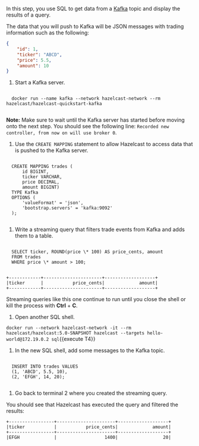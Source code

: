 In this step, you use SQL to get data from a [Kafka](https://kafka.apache.org/) topic and display the results of a query.

The data that you will push to Kafka will be JSON messages with trading information such as the following:

```json
{
    "id": 1,
    "ticker": "ABCD",
    "price": 5.5,
    "amount": 10
}
```

1. Start a Kafka server.

  <code class="execute T3" title="Run command">
  docker run --name kafka --network hazelcast-network --rm hazelcast/hazelcast-quickstart-kafka
  </code>

 **Note:** Make sure to wait until the Kafka server has started before moving onto the next step. You should see the following line: `Recorded new controller, from now on will use broker 0`.

1. Use the `CREATE MAPPING` statement to allow Hazelcast to access data that is pushed to the Kafka server.

  <code class="execute T2" title="Run command">
  CREATE MAPPING trades (
      id BIGINT,
      ticker VARCHAR,
      price DECIMAL,
      amount BIGINT)
  TYPE Kafka
  OPTIONS (
      'valueFormat' = 'json',
      'bootstrap.servers' = 'kafka:9092'
  );
  </code>

1. Write a streaming query that filters trade events from Kafka and adds them to a table.

  <code class="execute T2" title="Run command">
  SELECT ticker, ROUND(price \* 100) AS price_cents, amount
  FROM trades
  WHERE price \* amount > 100;
  </code>

  ```
  +------------+----------------------+-------------------+
  |ticker      |           price_cents|             amount|
  +------------+----------------------+-------------------+
  ```
  
  Streaming queries like this one continue to run until you close the shell or kill the process with **Ctrl** + **C**.

1. Open another SQL shell.

  `docker run --network hazelcast-network -it --rm hazelcast/hazelcast:5.0-SNAPSHOT hazelcast --targets hello-world@172.19.0.2 sql`{{execute T4}}

1. In the new SQL shell, add some messages to the Kafka topic.

  <code class="execute T4" title="Run command">
  INSERT INTO trades VALUES
  (1, 'ABCD', 5.5, 10),
  (2, 'EFGH', 14, 20);
  </code>

1. Go back to terminal 2 where you created the streaming query.

  You should see that Hazelcast has executed the query and filtered the results:

  ```
  +-----------------+----------------------+-------------------+
  |ticker           |           price_cents|             amount|
  +-----------------+----------------------+-------------------+
  |EFGH             |                  1400|                 20|
  ```
